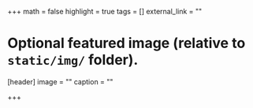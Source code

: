 +++
math = false
highlight = true
tags = []
external_link = ""

# Optional featured image (relative to `static/img/` folder).
[header]
image = ""
caption = ""

+++
